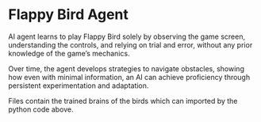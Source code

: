 # Flappy Bird Agent

AI agent learns to play Flappy Bird solely by observing the game screen, understanding the controls, and relying on trial and error, without any prior knowledge of the game’s mechanics. 

Over time, the agent develops strategies to navigate obstacles, showing how even with minimal information, an AI can achieve proficiency through persistent experimentation and adaptation.

Files contain the trained brains of the birds which can imported by the python code above.
